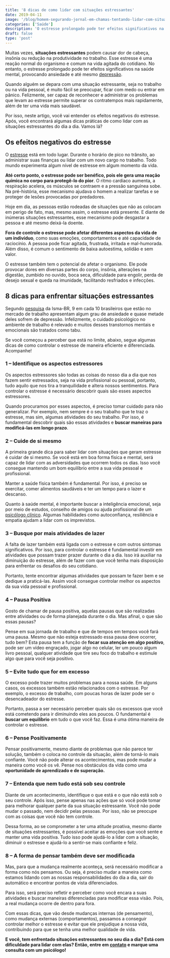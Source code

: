 ```yaml
---
title: '8 dicas de como lidar com situações estressantes'
date: 2019-04-11
image: '/blog/homem-segurando-jornal-em-chamas-tentando-lidar-com-situa__es-estressantes.jpg'
categories: ['Saúde']
description: 'O estresse prolongado pode ter efeitos significativos na saúde mental, provocando ansiedade e até mesmo depressão. Leia mais sobre aqui!'
draft: false
type: 'post'
---
```


Muitas vezes, **situações estressantes** podem causar dor de cabeça, insônia ou redução na produtividade no trabalho. Esse estresse é uma reação normal do organismo e comum na vida agitada do cotidiano. No entanto, o estresse prolongado pode ter efeitos significativos na saúde mental, provocando ansiedade e até mesmo [depressão](/8-sintomas-de-depressao-que-voce-precisa-reconhecer/).

Quando alguém se depara com uma situação estressante, seja no trabalho ou na vida pessoal, é muito fácil se preocupar, ficar com medo ou entrar em pânico. Felizmente, ser capaz de reconhecer e administrar os problemas que levam ao estresse permite superar os contratempos mais rapidamente, além de ter uma vida mais saudável.

Por isso, neste artigo, você vai entender os efeitos negativos do estresse. Após, você encontrará algumas dicas práticas de como lidar com as situações estressantes do dia a dia. Vamos lá?

## Os efeitos negativos do estresse

O [estresse](/5-maneiras-de-se-controlar-o-estresse/) está em todo lugar. Durante o horário de pico no trânsito, ao administrar suas finanças ou lidar com um novo cargo no trabalho. Todo mundo experimenta algum nível de estresse em algum momento da vida.

**Até certo ponto, o estresse pode ser benéfico, pois ele gera uma reação química no corpo para protegê-lo do pior**. O ritmo cardíaco aumenta, a respiração acelera, os músculos se contraem e a pressão sanguínea sobe. Na pré-história, esse mecanismo ajudava o homem a realizar tarefas e se proteger de lesões provocadas por predadores.

Hoje em dia, as pessoas estão rodeadas de situações que não as colocam em perigo de fato, mas, mesmo assim, o estresse está presente. E diante de inúmeras situações estressantes, esse mecanismo pode desgastar a pessoa e até mesmo deixá-la doente.

**Fora de controle o estresse pode afetar diferentes aspectos da vida de um indivíduo**, como suas emoções, comportamentos e até capacidade de raciocínio. A pessoa pode ficar agitada, frustrada, irritada e mal-humorada. Além disso, é comum o sentimento de baixa autoestima, solidão e sem valor.

O estresse também tem o potencial de afetar o organismo. Ele pode provocar dores em diversas partes do corpo, insônia, alterações na digestão, zumbido no ouvido, boca seca, dificuldade para engolir, perda de desejo sexual e queda na imunidade, facilitando resfriados e infecções.

## 8 dicas para enfrentar situações estressantes

Segundo [pesquisa](https://exame.abril.com.br/negocios/precisamos-falar-sobre-estresse/) da Isma-BR, 9 em cada 10 brasileiros que estão no mercado de trabalho apresentam algum grau de ansiedade e quase metade deles sofrem de depressão. Infelizmente, o cuidado psicológico no ambiente de trabalho é relevado e muitos desses transtornos mentais e emocionais são tratados como tabu.

Se você começou a perceber que está no limite, abaixo, segue algumas dicas de como controlar o estresse de maneira eficiente e diferenciada. Acompanhe!

### **1 – Identifique os aspectos estressores**

Os aspectos estressores são todas as coisas do nosso dia a dia que nos fazem sentir estressados, seja na vida profissional ou pessoal, portanto, tudo aquilo que nos tira a tranquilidade e altera nossos sentimentos. Para controlar o estresse é necessário descobrir quais são esses aspectos estressores.

Quando procuramos por esses aspectos, é preciso tomar cuidado para não generalizar. Por exemplo, nem sempre é o seu trabalho que te traz o estresse, mas sim, algumas atividades do seu trabalho. Por isso, é fundamental descobrir quais são essas atividades e **buscar maneiras para modificá-las em longo prazo**.

### 2 – Cuide de si mesmo

A primeira grande dica para saber lidar com situações que geram estresse é cuidar de si mesmo. Se você está em boa forma física e mental, será capaz de lidar com as adversidades que ocorrem todos os dias. Isso você consegue mantendo um bom equilíbrio entre a sua vida pessoal e profissional.

Manter a saúde física também é fundamental. Por isso, é preciso se exercitar, comer alimentos saudáveis e ter um tempo para o lazer e descanso.

Quanto à saúde mental, é importante buscar a inteligência emocional, seja por meio de estudos, conselho de amigos ou ajuda profissional de um [psicólogo clínico](/pra-que-serve-um-psicologo-clinico/). Algumas habilidades como autoconfiança, resiliência e empatia ajudam a lidar com os imprevistos.

### **3 – Busque por mais atividades de lazer**

A falta de lazer também está ligada com o estresse e com outros sintomas significativos. Por isso, para controlar o estresse é fundamental investir em atividades que possam trazer prazer durante o dia a dia. Isso irá auxiliar na diminuição do estresse, além de fazer com que você tenha mais disposição para enfrentar os desafios do seu cotidiano.

Portanto, tente encontrar algumas atividades que possam te fazer bem e se dedique a praticá-las. Assim você consegue controlar melhor os aspectos da sua vida pessoal e profissional.

### 4 – Pausa Positiva

Gosto de chamar de pausa positiva, aquelas pausas que são realizadas entre atividades ou de forma planejada durante o dia. Mas afinal, o que são essas pausas?

Pense em sua jornada de trabalho e que de tempos em tempos você fará uma pausa. Mesmo que não esteja estressado essa pausa deve ocorrer, tudo bem? Esta pausa tem a função de **focar sua atenção em algo positivo**, pode ser um vídeo engraçado, jogar algo no celular, ler um pouco algum livro pessoal, qualquer atividade que tire seu foco do trabalho e estimule algo que para você seja positivo.

### **5 – Evite tudo que for em excesso**

O excesso pode trazer muitos problemas para a nossa saúde. Em alguns casos, os excessos também estão relacionados com o estresse. Por exemplo, o excesso de trabalho, com poucas horas de lazer pode ser o desencadeador do estresse.

Portanto, passa a ser necessário perceber quais são os excessos que você está cometendo para ir diminuindo eles aos poucos. O fundamental é **buscar um equilíbrio** em tudo o que você faz. Essa é uma ótima maneira de controlar o estresse.

### 6 – Pense Positivamente

Pensar positivamente, mesmo diante de problemas que não parece ter solução, também o coloca no controle da situação, além de torná-lo mais confiante. Você não pode alterar os acontecimentos, mas pode mudar a maneira como você os vê. Pense nos obstáculos da vida como uma **oportunidade de aprendizado e de superação.**

### 7 – Entenda que nem tudo está sob seu controle

Diante de um acontecimento, identifique o que está e o que não está sob o seu controle. Após isso, pense apenas nas ações que só você pode tomar para melhorar qualquer parte da sua situação estressante. Você não pode mudar o passado, nem decidir pelas pessoas. Por isso, não se preocupe com as coisas que você não tem controle.

Dessa forma, ao se comprometer a ter uma atitude proativa, mesmo diante de situações estressantes, é possível aceitar as emoções que você sente e manter uma vida positiva. Tudo isso pode ajudá-lo a lidar com a situação, diminuir o estresse e ajudá-lo a sentir-se mais confiante e feliz.

### **8 – A forma de pensar também deve ser modificada**

Mas, para que a mudança realmente aconteça, será necessário modificar a forma como nós pensamos. Ou seja, é preciso mudar a maneira como estamos lidando com as nossas responsabilidades do dia a dia, sair do automático e encontrar pontos de vista diferenciados.

Para isso, será preciso refletir e perceber como você encara a suas atividades e buscar maneiras diferenciadas para modificar essa visão. Pois, a real mudança ocorre de dentro para fora.

Com essas dicas, que vão desde mudanças internas (de pensamento), como mudança externas (comportamentos), passamos a conseguir controlar melhor o estresse e evitar que ele prejudique a nossa vida, contribuindo para que se tenha uma melhor qualidade de vida.

**E você, tem enfrentado situações estressantes no seu dia a dia? Está com dificuldade para lidar com elas? Então, entre em [contato](/contato/) e marque uma consulta com um psicólogo!**
